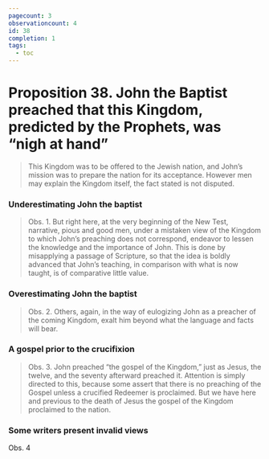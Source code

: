 ```yaml
---
pagecount: 3
observationcount: 4
id: 38
completion: 1
tags:
  - toc
---
```

# Proposition 38. John the Baptist preached that this Kingdom, predicted by the Prophets, was “nigh at hand”

>This Kingdom was to be offered to the Jewish nation, and John’s mission was to prepare the nation for its acceptance. However men may explain the Kingdom itself, the fact stated is not disputed.
### Underestimating John the baptist
>Obs. 1. But right here, at the very beginning of the New Test, narrative, pious and good men, under a mistaken view of the Kingdom to which John’s preaching does not correspond, endeavor to lessen the knowledge and the importance of John. This is done by misapplying a passage of Scripture, so that the idea is boldly advanced that John’s teaching, in comparison with what is now taught, is of comparative little value.
### Overestimating John the baptist
>Obs. 2. Others, again, in the way of eulogizing John as a preacher of the coming Kingdom, exalt him beyond what the language and facts will bear.
### A gospel prior to the crucifixion
>Obs. 3. John preached “the gospel of the Kingdom,” just as Jesus, the twelve, and the seventy afterward preached it. Attention is simply directed to this, because some assert that there is no preaching of the Gospel unless a crucified Redeemer is proclaimed. But we have here and previous to the death of Jesus the gospel of the Kingdom proclaimed to the nation.

### Some writers present invalid views
Obs. 4

